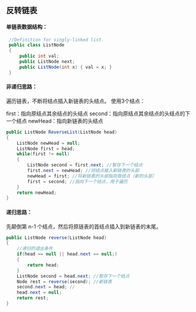 ## 反转链表

#### 单链表数据结构：
``` C#
 //Definition for singly-linked list.
 public class ListNode 
 {
     public int val;
     public ListNode next;
     public ListNode(int x) { val = x; }
 }
```

#### 非递归思路：
遍历链表，不断将结点插入新链表的头结点。 
使用3个结点：

first：指向原结点其余结点的头结点
second：指向原结点其余结点的头结点的下一个结点
newHead：指向新链表的头结点

``` C#
public ListNode ReverseList(ListNode head) 
{
    ListNode newHead = null;
    ListNode first = head;
    while(first != null)
    {
        ListNode second = first.next; //暂存下一个结点
        first.next = newHead; //将结点插入新链表的头部
        newHead = first; //将新链表的头部指向首结点（新的头部）
        first = second; //指向下一个结点，用于遍历
    }        
    return newHead;
}
```

#### 递归思路： 
先颠倒第 n-1 个结点，然后将原链表的首结点插入到新链表的末尾。
``` C#
public ListNode reverse(ListNode head)
{
    //递归的退出条件
    if(head == null || head.next == null;)
    {
        return head;
    }
    ListNode second = head.next; //暂存下一个结点
    Node rest = reverse(second); //新链表
    second.next = head; //
    head.next = null;
    return rest;
}
```
